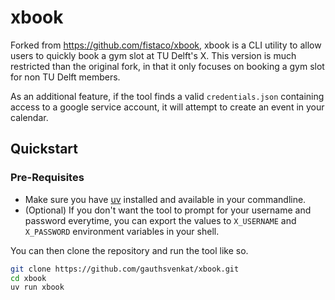 # xbook

Forked from https://github.com/fistaco/xbook, xbook is a CLI utility to allow users to quickly book a gym slot at TU Delft's X. This version is much restricted than the original fork, in that it only focuses on booking a gym slot for non TU Delft members.

As an additional feature, if the tool finds a valid `credentials.json` containing access to a google service account, it will attempt to create an event in your calendar.

## Quickstart

### Pre-Requisites
- Make sure you have [uv](https://docs.astral.sh/uv/getting-started/installation/) installed and available in your commandline.
- (Optional) If you don't want the tool to prompt for your username and password everytime, you can export the values to `X_USERNAME` and `X_PASSWORD` environment variables in your shell.

You can then clone the repository and run the tool like so.

```bash
git clone https://github.com/gauthsvenkat/xbook.git
cd xbook
uv run xbook
```
